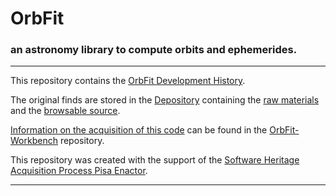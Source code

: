 # OrbFit

### an astronomy library to compute orbits and ephemerides. 

-------------------

This repository contains the 
[OrbFit Development History](https://github.com/Unipisa/OrbFit/tree/SourceCode/). 

The original finds are stored in the [Depository](https://github.com/Unipisa/OrbFit-Depository) 
containing the
[raw materials](https://github.com/Unipisa/OrbFit-Depository/tree/master/raw_materials) and the
[browsable source](https://github.com/Unipisa/OrbFit-Depository/tree/master/browsable_source).

[Information on the acquisition of this code](https://github.com/Unipisa/OrbFit-Workbench/tree/master/metadata) can be found in the [OrbFit-Workbench](https://github.com/Unipisa/OrbFit-Workbench) repository.

This repository was created with the support of the 
[Software Heritage Acquisition Process Pisa Enactor](https://github.com/Unipisa/SWHAPPE).


-------------------
